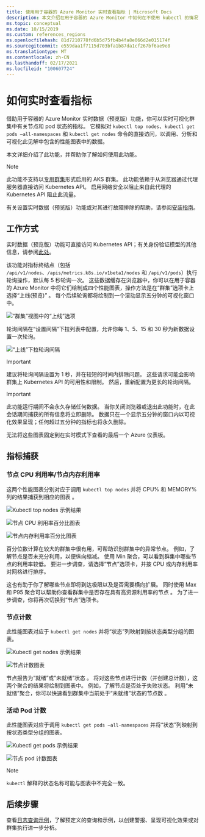 ```yaml
---
title: 使用用于容器的 Azure Monitor 实时查看指标 | Microsoft Docs
description: 本文介绍在用于容器的 Azure Monitor 中如何在不使用 kubectl 的情况下实时查看指标。
ms.topic: conceptual
ms.date: 10/15/2019
ms.custom: references_regions
ms.openlocfilehash: 81d7210778fd6b5d75fb4b4fa8e066d2e015174f
ms.sourcegitcommit: e559daa1f7115d703bfa1b87da1cf267bf6ae9e8
ms.translationtype: MT
ms.contentlocale: zh-CN
ms.lasthandoff: 02/17/2021
ms.locfileid: "100607724"
---
```

# <a name="how-to-view-metrics-in-real-time"></a>如何实时查看指标

借助用于容器的 Azure Monitor 实时数据（预览版）功能，你可以实时可视化群集中有关节点和 pod 状态的指标。 它模拟对 `kubectl top nodes`、`kubectl get pods –all-namespaces` 和 `kubectl get nodes` 命令的直接访问，以调用、分析和可视化此见解中包含的性能图表中的数据。

本文详细介绍了此功能，并帮助你了解如何使用此功能。

>[!NOTE]
>此功能不支持以[专用群集](https://azure.microsoft.com/updates/aks-private-cluster/)形式启用的 AKS 群集。 此功能依赖于从浏览器通过代理服务器直接访问 Kubernetes API。 启用网络安全以阻止来自此代理的 Kubernetes API 阻止此流量。

有关设置实时数据（预览版）功能或对其进行故障排除的帮助，请参阅[安装指南](container-insights-livedata-setup.md)。

## <a name="how-it-works"></a>工作方式

实时数据（预览版）功能可直接访问 Kubernetes API；有关身份验证模型的其他信息，请参阅[此处](https://kubernetes.io/docs/concepts/overview/kubernetes-api/)。

该功能对指标终结点（包括 `/api/v1/nodes`、`/apis/metrics.k8s.io/v1beta1/nodes` 和 `/api/v1/pods`）执行轮询操作，默认每 5 秒轮询一次。 这些数据缓存在浏览器中，你可以在用于容器的 Azure Monitor 中将它们绘制成四个性能图表，操作方法是在“群集”选项卡上选择“上线(预览)” 。 每个后续轮询都将绘制到一个滚动显示五分钟的可视化窗口中。

![“群集”视图中的“上线”选项](./media/container-insights-livedata-metrics/cluster-view-go-live-example-01.png)

轮询间隔在“设置间隔”下拉列表中配置，允许你每 1、5、15 和 30 秒为新数据设置一次轮询。

![“上线”下拉轮询间隔](./media/container-insights-livedata-metrics/cluster-view-polling-interval-dropdown.png)

>[!IMPORTANT]
>建议将轮询间隔设置为 1 秒，并在较短的时间内排除问题。 这些请求可能会影响群集上 Kubernetes API 的可用性和限制。 然后，重新配置为更长的轮询间隔。

>[!IMPORTANT]
>此功能运行期间不会永久存储任何数据。 当你关闭浏览器或退出此功能时，在此会话期间捕获的所有信息将立即删除。 数据只在一个显示五分钟的窗口内以可视化效果呈现；任何超过五分钟的指标也将永久删除。

无法将这些图表固定到在实时模式下查看的最后一个 Azure 仪表板。

## <a name="metrics-captured"></a>指标捕获

### <a name="node-cpu-utilization---node-memory-utilization-"></a>节点 CPU 利用率/节点内存利用率

这两个性能图表分别对应于调用 `kubectl top nodes` 并将 CPU% 和 MEMORY% 列的结果捕获到相应的图表 。

![Kubectl top nodes 示例结果](./media/container-insights-livedata-metrics/kubectl-top-nodes-example.png)

![节点 CPU 利用率百分比图表](./media/container-insights-livedata-metrics/cluster-view-node-cpu-util.png)

![节点内存利用率百分比图表](./media/container-insights-livedata-metrics/cluster-view-node-memory-util.png)

百分位数计算在较大的群集中很有用，可帮助识别群集中的异常节点。 例如，了解节点是否未充分利用，以便纵向缩减。 使用 Min 聚合，可以看到群集中哪些节点的利用率较低。 要进一步调查，请选择“节点”选项卡，并按 CPU 或内存利用率对网格进行排序。

这也有助于你了解哪些节点即将到达极限以及是否需要横向扩展。 同时使用 Max 和 P95 聚合可以帮助你查看群集中是否存在具有高资源利用率的节点 。 为了进一步调查，你将再次切换到“节点”选项卡。

### <a name="node-count"></a>节点计数

此性能图表对应于 `kubectl get nodes` 并将“状态”列映射到按状态类型分组的图表。

![Kubectl get nodes 示例结果](./media/container-insights-livedata-metrics/kubectl-get-nodes-example.png)

![节点计数图表](./media/container-insights-livedata-metrics/cluster-view-node-count-01.png)

节点报告为“就绪”或“未就绪”状态 。 将对这些节点进行计数（并创建总计数），这两个聚合的结果将绘制到图表中。
例如，了解节点是否处于失败状态。 利用“未就绪”聚合，你可以快速看到群集中当前处于“未就绪”状态的节点数 。

### <a name="active-pod-count"></a>活动 Pod 计数

此性能图表对应于调用 `kubectl get pods –all-namespaces` 并将“状态”列映射到按状态类型分组的图表。

![Kubectl get pods 示例结果](./media/container-insights-livedata-metrics/kubectl-get-pods-example.png)

![节点 pod 计数图表](./media/container-insights-livedata-metrics/cluster-view-node-pod-count.png)

>[!NOTE]
>`kubectl` 解释的状态名称可能与图表中不完全一致。

## <a name="next-steps"></a>后续步骤

查看[日志查询示例](container-insights-log-search.md#search-logs-to-analyze-data)，了解预定义的查询和示例，以创建警报、呈现可视化效果或对群集执行进一步分析。
